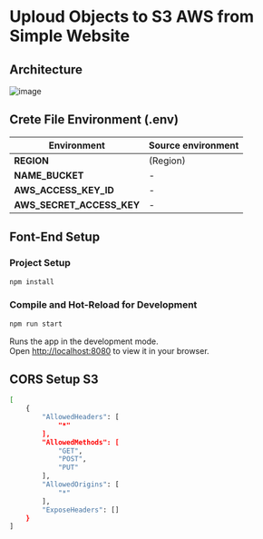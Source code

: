# Uploud Objects to S3 AWS from Simple Website

## Architecture

![image](https://github.com/SonyVansha/website-uploud-to-AWS_S3/assets/152833966/0eb5423d-c726-456f-8852-4d89f4d7ff11)


## Crete File Environment (.env)
| **Environment** | **Source environment** |
|--|--|
| **REGION** | (Region) |
| **NAME_BUCKET** | - |
| **AWS_ACCESS_KEY_ID** | - |
| **AWS_SECRET_ACCESS_KEY** | - |

## Font-End Setup

### Project Setup

```sh
npm install
```

### Compile and Hot-Reload for Development

```sh
npm run start
```

Runs the app in the development mode.\
Open [http://localhost:8080](http://localhost:8080) to view it in your browser.


## CORS Setup S3

```sh
[
    {
        "AllowedHeaders": [
            "*"
        ],
        "AllowedMethods": [
            "GET",
            "POST",
            "PUT"
        ],
        "AllowedOrigins": [
            "*"
        ],
        "ExposeHeaders": []
    }
]
```
